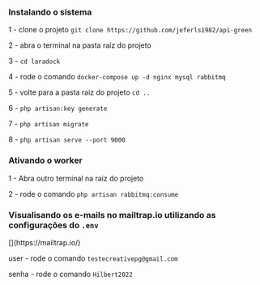 <h3>Instalando o sistema</h3>
<p>1 - clone o projeto <code>git clone https://github.com/jeferls1982/api-green</code></p>
<p>2 - abra o terminal na pasta raiz do projeto</p>
<p>3 - <code>cd laradock</code></p>
<p>4 - rode o comando <code>docker-compose up -d nginx mysql rabbitmq</code></p>
<p>5 - volte para a pasta raiz do projeto <code>cd ..</code></p>
<p>6 - <code>php artisan:key generate</code></p>
<p>7 - <code>php artisan migrate</code></p>
<p>8 - <code>php artisan serve --port 9000</code></p>


<h3>Ativando o worker</h3>
<p>1 - Abra outro terminal na raiz do projeto</p>
<p>2 - rode o comando <code>php artisan rabbitmq:consume</code></p>


<h3>Visualisando os e-mails no mailtrap.io utilizando as configurações do <code>.env</code></h3>
<p>[<a h-ref="">](https://mailtrap.io/)</p>

<p>user - rode o comando <code>testecreativepg@gmail.com</code></p>
<p>senha - rode o comando <code>Hilbert2022</code></p>
